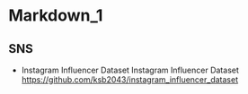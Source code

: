 # Markdown_1
## SNS
- Instagram Influencer Dataset Instagram Influencer Dataset https://github.com/ksb2043/instagram_influencer_dataset

